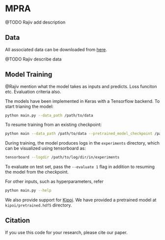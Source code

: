 # MPRA

@TODO Rajiv add description 

## Data

All associated data can be downloaded from [here](http://mitra.stanford.edu/kundaje/projects/mpra/).

@TODO Rajiv describe data

## Model Training 

@Rajiv mention what the model takes as inputs and predicts. Loss funciton etc. Evaluation criteria also. 

The models have been implemented in Keras with a Tensorflow backend. To start trianing the model:

```bash
python main.py --data_path /path/to/data
```

To resume training from an existing checkpoint:

```bash
python main --data_path /path/to/data --pretrained_model_checkpoint /path/to/checkpoint/model
```

During training, the model produces logs in the `experiments` directory, which can be visualized using tensorboard as:

```bash
tensorboard --logdir /path/to/log/dir/in/experiments
```

To evaluate on test set, pass the `--evaluate 1` flag in addition to resuming the model from the checkpoint.

For other inputs, such as hyperparameters, refer

```bash
python main.py --help
```

We also provide support for [Kipoi](https://github.com/kipoi/kipoi). We have provided a pretrained model at `kipoi/pretrained.hdf5` directory.

## Citation

If you use this code for your research, please cite our paper.

<!--- add citation --->
